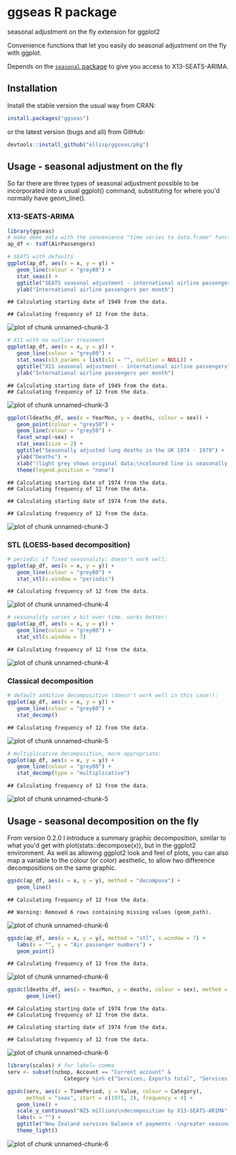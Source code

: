 # ggseas R package
seasonal adjustment on the fly extension for ggplot2

Convenience functions that let you easily do seasonal adjustment on the fly with ggplot.

Depends on the [`seasonal` package](https://cran.r-project.org/web/packages/seasonal/index.html) to give you access to X13-SEATS-ARIMA.

## Installation
Install the stable version the usual way from CRAN:


```r
install.packages("ggseas")
```


or the latest version (bugs and all) from GitHub:

```r
devtools::install_github("ellisp/ggseas/pkg")
```


## Usage - seasonal adjustment on the fly
So far there are three types of seasonal adjustment possible to be incorporated
into a usual ggplot() command, substituting for where you'd normally have geom_line().

### X13-SEATS-ARIMA

```r
library(ggseas)
# make demo data with the convenience "time series to data.frame" function tsdf()
ap_df <- tsdf(AirPassengers)

# SEATS with defaults
ggplot(ap_df, aes(x = x, y = y)) +
   geom_line(colour = "grey80") +
   stat_seas() +
   ggtitle("SEATS seasonal adjustment - international airline passengers") +
   ylab("International airline passengers per month")
```

```
## Calculating starting date of 1949 from the data.
```

```
## Calculating frequency of 12 from the data.
```

![plot of chunk unnamed-chunk-3](figure/unnamed-chunk-3-1.png)

```r
# X11 with no outlier treatment
ggplot(ap_df, aes(x = x, y = y)) +
   geom_line(colour = "grey80") +
   stat_seas(x13_params = list(x11 = "", outlier = NULL)) +
   ggtitle("X11 seasonal adjustment - international airline passengers") +
   ylab("International airline passengers per month")
```

```
## Calculating starting date of 1949 from the data.
## Calculating frequency of 12 from the data.
```

![plot of chunk unnamed-chunk-3](figure/unnamed-chunk-3-2.png)

```r
ggplot(ldeaths_df, aes(x = YearMon, y = deaths, colour = sex)) +
   geom_point(colour = "grey50") +
   geom_line(colour = "grey50") +
   facet_wrap(~sex) +
   stat_seas(size = 2) +
   ggtitle("Seasonally adjusted lung deaths in the UK 1974 - 1979") +
   ylab("Deaths") +
   xlab("(light grey shows original data;\ncoloured line is seasonally adjusted)") +
   theme(legend.position = "none")
```

```
## Calculating starting date of 1974 from the data.
## Calculating frequency of 12 from the data.
```

```
## Calculating starting date of 1974 from the data.
```

```
## Calculating frequency of 12 from the data.
```

![plot of chunk unnamed-chunk-3](figure/unnamed-chunk-3-3.png)

### STL (LOESS-based decomposition)

```r
# periodic if fixed seasonality; doesn't work well:
ggplot(ap_df, aes(x = x, y = y)) +
   geom_line(colour = "grey80") +
   stat_stl(s.window = "periodic")
```

```
## Calculating frequency of 12 from the data.
```

![plot of chunk unnamed-chunk-4](figure/unnamed-chunk-4-1.png)

```r
# seasonality varies a bit over time, works better:
ggplot(ap_df, aes(x = x, y = y)) +
   geom_line(colour = "grey80") +
   stat_stl(s.window = 7)
```

```
## Calculating frequency of 12 from the data.
```

![plot of chunk unnamed-chunk-4](figure/unnamed-chunk-4-2.png)

### Classical decomposition

```r
# default additive decomposition (doesn't work well in this case!):
ggplot(ap_df, aes(x = x, y = y)) +
   geom_line(colour = "grey80") +
   stat_decomp()
```

```
## Calculating frequency of 12 from the data.
```

![plot of chunk unnamed-chunk-5](figure/unnamed-chunk-5-1.png)

```r
# multiplicative decomposition, more appropriate:
ggplot(ap_df, aes(x = x, y = y)) +
   geom_line(colour = "grey80") +
   stat_decomp(type = "multiplicative")
```

```
## Calculating frequency of 12 from the data.
```

![plot of chunk unnamed-chunk-5](figure/unnamed-chunk-5-2.png)

## Usage - seasonal decomposition on the fly
From version 0.2.0 I introduce a summary graphic decomposition, similar to what
you'd get with plot(stats::decompose(x)), but in the ggplot2 environment.  As well
as allowing ggplot2 look and feel of plots, you can also map a variable to the 
colour (or color) aesthetic, to allow two difference decompositions on the same
graphic.

```r
ggsdc(ap_df, aes(x = x, y = y), method = "decompose") +
   geom_line()
```

```
## Calculating frequency of 12 from the data.
```

```
## Warning: Removed 6 rows containing missing values (geom_path).
```

![plot of chunk unnamed-chunk-6](figure/unnamed-chunk-6-1.png)

```r
ggsdc(ap_df, aes(x = x, y = y), method = "stl", s.window = 7) +
   labs(x = "", y = "Air passenger numbers") +
   geom_point()
```

```
## Calculating frequency of 12 from the data.
```

![plot of chunk unnamed-chunk-6](figure/unnamed-chunk-6-2.png)

```r
ggsdc(ldeaths_df, aes(x = YearMon, y = deaths, colour = sex), method = "seas") +
      geom_line()
```

```
## Calculating starting date of 1974 from the data.
## Calculating frequency of 12 from the data.
```

```
## Calculating starting date of 1974 from the data.
```

```
## Calculating frequency of 12 from the data.
```

![plot of chunk unnamed-chunk-6](figure/unnamed-chunk-6-3.png)

```r
library(scales) # for label= comma
serv <- subset(nzbop, Account == "Current account" & 
                  Category %in% c("Services; Exports total", "Services; Imports total"))

ggsdc(serv, aes(x = TimePeriod, y = Value, colour = Category),
      method = "seas", start = c(1971, 2), frequency = 4) +
   geom_line() +
   scale_y_continuous("NZ$ millions\ndecomposition by X13-SEATS-ARIMA", label = comma) +
   labs(x = "") +
   ggtitle("New Zealand services balance of payments -\ngreater seasonality in exports than imports") +
   theme_light()
```

![plot of chunk unnamed-chunk-6](figure/unnamed-chunk-6-4.png)

